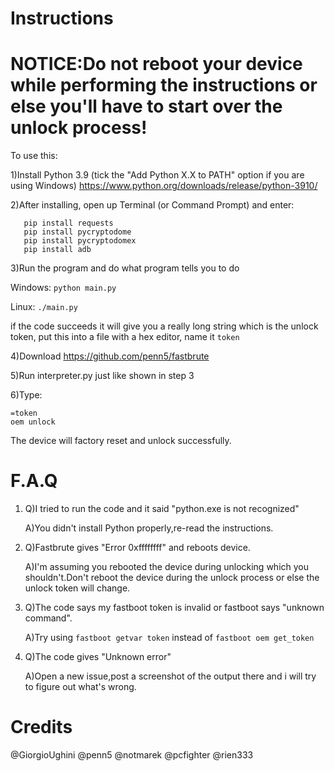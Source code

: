 # Instructions

# NOTICE:Do not reboot your device while performing the instructions or else you'll have to start over the unlock process!

To use this:

1)Install Python 3.9 (tick the "Add Python X.X to PATH" option if you are using Windows)
https://www.python.org/downloads/release/python-3910/

2)After installing, open up Terminal (or Command Prompt) and enter:

```
   pip install requests
   pip install pycryptodome
   pip install pycryptodomex
   pip install adb
   ```
3)Run the program and do what program tells you to do

Windows:
  ```python main.py ```
  
Linux:
   ```./main.py ```

if the code succeeds it will give you a really long string which is the unlock token, put this into a file with a hex editor, name it `token`

4)Download https://github.com/penn5/fastbrute

5)Run interpreter.py just like shown in step 3

6)Type:
```
=token
oem unlock
```
The device will factory reset and unlock successfully.

# F.A.Q


1.
   Q)I tried to run the code and it said "python.exe is not recognized"

   A)You didn't install Python properly,re-read the instructions.
   
2.
   Q)Fastbrute gives "Error 0xffffffff" and reboots device.

   A)I'm assuming you rebooted the device during unlocking which you shouldn't.Don't reboot the device during the unlock process or else the unlock token will change.
   
3.
   Q)The code says my fastboot token is invalid or fastboot says "unknown command".

   A)Try using `fastboot getvar token` instead of `fastboot oem get_token`
   
4)
   Q)The code gives "Unknown error"
   
   A)Open a new issue,post a screenshot of the output there and i will try to figure out what's wrong.
   
# Credits

@GiorgioUghini
@penn5
@notmarek
@pcfighter
@rien333
